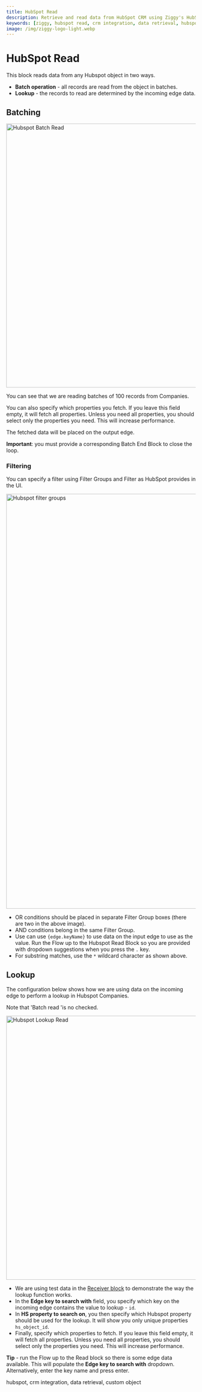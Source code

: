 ```yaml
---
title: HubSpot Read
description: Retrieve and read data from HubSpot CRM using Ziggy's HubSpot Read block. Step-by-step guide for HubSpot data integration flows.
keywords: [ziggy, hubspot read, crm integration, data retrieval, hubspot api]
image: /img/ziggy-logo-light.webp
---
```


# HubSpot Read

This block reads data from any Hubspot object in two ways.

- **Batch operation** - all records are read from the object in batches.
- **Lookup** - the records to read are determined by the incoming edge data.

## Batching

<img src="/img/flows/blocks/hubspot/hubspot-read-batch.png" alt="Hubspot Batch Read" width="700" />

You can see that we are reading batches of 100 records from Companies.

You can also specify which properties you fetch. If you leave this field empty, it will fetch all properties. 
Unless you need all properties, you should select only the properties you need. This will increase performance.

The fetched data will be placed on the output edge.

**Important**: you must provide a corresponding Batch End Block to close the loop.

### Filtering
You can specify a filter using Filter Groups and Filter as HubSpot provides in the UI. 

<img src="/img/flows/blocks/hubspot/hubspot-filter-groups.png" alt="Hubspot filter groups" width="1100" />

- OR conditions should be placed in separate Filter Group boxes (there are two in the above image).
- AND conditions belong in the same Filter Group.
- Use can use `{edge.keyName}` to use data on the input edge to use as the value. Run the Flow up to the Hubspot Read Block so you are provided with dropdown suggestions when you press the `.` key.
- For substring matches, use the `*` wildcard character as shown above. 

## Lookup
The configuration below shows how we are using data on the incoming edge to perform a lookup in Hubspot Companies.

Note that 'Batch read 'is no checked.

<img src="/img/flows/blocks/hubspot/hubspot-read-lookup.png" alt="Hubspot Lookup Read" width="700" />

- We are using test data in the [Receiver block](/user-guide/block-types/core/Receiver) to demonstrate the way the lookup function works.
- In the **Edge key to search with** field, you specify which key on the incoming edge contains the value to lookup - `id`. 
- In **HS property to search on**, you then specify which Hubspot property should be used for the lookup. It will show you only unique properties `hs_object_id`. 
- Finally, specify which properties to fetch. If you leave this field empty, it will fetch all properties.
  Unless you need all properties, you should select only the properties you need. This will increase performance.

**Tip** - run the Flow up to the Read block so there is some edge data available. 
This will populate the **Edge key to search with** dropdown. Alternatively, enter the key name and press enter.

<div class="keywords">hubspot, crm integration, data retrieval, custom object</div>
<div class="ai-info"></div>